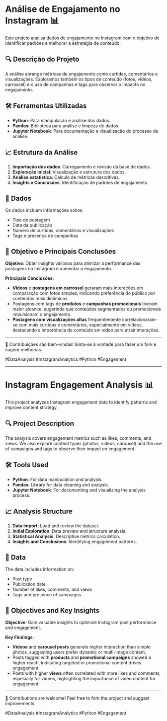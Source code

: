 # Análise de Engajamento no Instagram 📊

Este projeto analisa dados de engajamento no Instagram com o objetivo de identificar padrões e melhorar a estratégia de conteúdo.

## 🔍 Descrição do Projeto

A análise abrange métricas de engajamento como curtidas, comentários e visualizações. Exploramos também os tipos de conteúdo (fotos, vídeos, carrossel) e o uso de campanhas e tags para observar o impacto no engajamento.

## 🛠️ Ferramentas Utilizadas

- **Python**: Para manipulação e análise dos dados.
- **Pandas**: Biblioteca para análise e limpeza de dados.
- **Jupyter Notebook**: Para documentação e visualização do processo de análise.

## 📈 Estrutura da Análise

1. **Importação dos dados**: Carregamento e revisão da base de dados.
2. **Exploração inicial**: Visualização e estrutura dos dados.
3. **Análise estatística**: Cálculo de métricas descritivas.
4. **Insights e Conclusões**: Identificação de padrões de engajamento.

## 📂 Dados

Os dados incluem informações sobre:
- Tipo de postagem
- Data da publicação
- Número de curtidas, comentários e visualizações
- Tags e presença de campanhas

## 🎯 Objetivo e Principais Conclusões

**Objetivo**: Obter insights valiosos para otimizar a performance das postagens no Instagram e aumentar o engajamento.

**Principais Conclusões**:
- **Vídeos** e **postagens em carrossel** geraram mais interações em comparação com fotos simples, indicando preferência do público por conteúdos mais dinâmicos.
- Postagens com tags de **produtos** e **campanhas promocionais** tiveram maior alcance, sugerindo que conteúdos segmentados ou promocionais impulsionam o engajamento.
- **Postagens com visualizações altas** frequentemente correlacionaram-se com mais curtidas e comentários, especialmente em vídeos, destacando a importância do conteúdo em vídeo para atrair interações.

---

👥 Contribuições são bem-vindas! Sinta-se à vontade para fazer um fork e sugerir melhorias.

#DataAnalysis #InstagramAnalytics #Python #Engagement
_________________________________________________________________________________________________________________________________________________________________________________________________

# Instagram Engagement Analysis 📊

This project analyzes Instagram engagement data to identify patterns and improve content strategy.

## 🔍 Project Description

The analysis covers engagement metrics such as likes, comments, and views. We also explore content types (photos, videos, carousel) and the use of campaigns and tags to observe their impact on engagement.

## 🛠️ Tools Used

- **Python**: For data manipulation and analysis.
- **Pandas**: Library for data cleaning and analysis.
- **Jupyter Notebook**: For documenting and visualizing the analysis process.

## 📈 Analysis Structure

1. **Data Import**: Load and review the dataset.
2. **Initial Exploration**: Data preview and structure analysis.
3. **Statistical Analysis**: Descriptive metrics calculation.
4. **Insights and Conclusions**: Identifying engagement patterns.

## 📂 Data

The data includes information on:
- Post type
- Publication date
- Number of likes, comments, and views
- Tags and presence of campaigns

## 🎯 Objectives and Key Insights

**Objective**: Gain valuable insights to optimize Instagram post performance and engagement.

**Key Findings**:
- **Videos** and **carousel posts** generate higher interaction than simple photos, suggesting users prefer dynamic or multi-image content.
- Posts tagged with **products** and **promotional campaigns** showed a higher reach, indicating targeted or promotional content drives engagement.
- Posts with higher **views** often correlated with more likes and comments, especially for videos, highlighting the importance of video content for engagement.

---

👥 Contributions are welcome! Feel free to fork the project and suggest improvements.

#DataAnalysis #InstagramAnalytics #Python #Engagement